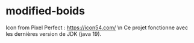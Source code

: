 # modified-boids
Icon from Pixel Perfect : https://icon54.com/         \n
Ce projet fonctionne avec les dernières version de JDK (java 19).
